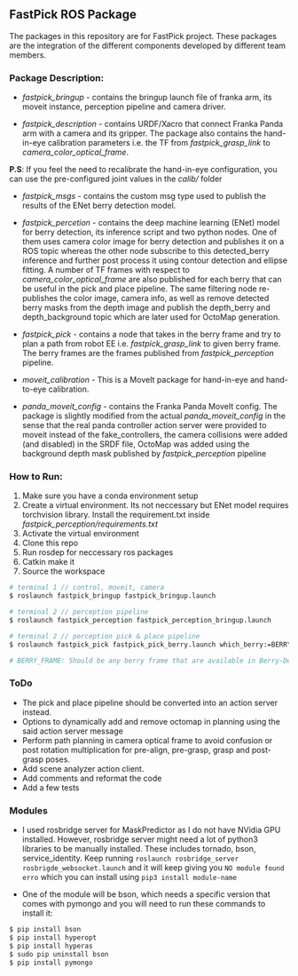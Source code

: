 ## FastPick ROS Package 


The packages in this repository are for FastPick project. These packages are the integration of the different components developed by different team members. 


### Package Description: 

- *fastpick_bringup* - contains the bringup launch file of franka arm, its moveit instance, perception pipeline and camera driver. 

- *fastpick_description* - contains URDF/Xacro that connect Franka Panda arm with a camera and its gripper. The package also contains the hand-in-eye calibration parameters i.e. the TF from *fastpick_grasp_link* to *camera_color_optical_frame*. 

**P.S**: If you feel the need to recalibrate the hand-in-eye configuration, you can use the pre-configured joint values in the *calib/* folder

- *fastpick_msgs* - contains the custom msg type used to publish the results of the ENet berry detection model. 


- *fastpick_percetion* - contains the deep machine learning (ENet) model for berry detection, its inference script and two python nodes. One of them uses camera color image for berry detection and publishes it on a ROS topic whereas the other node subscribe to this detected_berry inference and further post process it using contour detection and ellipse fitting. A number of TF frames with respect to *camera_color_optical_frame* are also published for each berry that can be useful in the pick and place pipeline. The same filtering node re-publishes the color image, camera info, as well as remove detected berry masks from the depth image and publish the depth_berry and depth_background topic which are later used for OctoMap generation.

- *fastpick_pick* - contains a node that takes in the berry frame and try to plan a path from robot EE i.e. *fastpick_grasp_link* to given berry frame. The berry frames are the frames published from *fastpick_perception* pipeline.

- *moveit_calibration* - This is a MoveIt package for hand-in-eye and hand-to-eye calibration. 

- *panda_moveit_config* - contains the Franka Panda MoveIt config. The package is slightly modified from the actual *panda_moveit_config* in the sense that the real panda controller action server were provided to moveit instead of the fake_controllers, the camera collisions were added (and disabled) in the SRDF file, OctoMap was added using the background depth mask published by *fastpick_perception* pipeline 



### How to Run: 

1) Make sure you have a conda environment setup 
2) Create a virtual environment. Its not neccessary but ENet model requires torchvision library. Install the requirement.txt inside *fastpick_perception/requirements.txt*
3) Activate the virtual environment
4) Clone this repo 
5) Run rosdep for neccessary ros packages 
6) Catkin make it 
7) Source the workspace 

```bash
# terminal 1 // control, moveit, camera 
$ roslaunch fastpick_bringup fastpick_bringup.launch
```

```bash
# terminal 2 // perception pipeline
$ roslaunch fastpick_perception fastpick_perception_bringup.launch
```

```bash
# terminal 2 // perception pick & place pipeline
$ roslaunch fastpick_pick fastpick_pick_berry.launch which_berry:=BERRY_FRAME

# BERRY_FRAME: Should be any berry frame that are available in Berry-Detection-Results open-cv window.
```

### ToDo

- The pick and place pipeline should be converted into an action server instead. 
- Options to dynamically add and remove octomap in planning using the said action server message 
- Perform path planning in camera optical frame to avoid confusion or post rotation multiplication for pre-align, pre-grasp, grasp and post-grasp poses. 
- Add scene analyzer action client. 
- Add comments and reformat the code 
- Add a few tests


### Modules 

- I used rosbridge server for MaskPredictor as I do not have NVidia GPU installed. However, rosbridge server might need a lot of python3 libraries to be manually installed. These includes tornado, bson, service_identity. Keep running ```roslaunch rosbridge_server rosbrigde_websocket.launch``` and it will keep giving you ```NO module found erro``` which you can install using ```pip3 install module-name```

- One of the module will be bson, which needs a specific version that comes with pymongo and you will need to run these commands to install it: 

```bash
$ pip install bson
$ pip install hyperopt
$ pip install hyperas
$ sudo pip uninstall bson
$ pip install pymongo
```